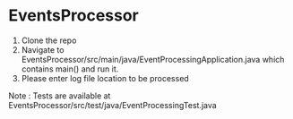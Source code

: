 # EventsProcessor


1. Clone the repo 
2. Navigate to EventsProcessor/src/main/java/EventProcessingApplication.java which contains main() and run it.
3. Please enter log file location to be processed

Note : Tests are available at EventsProcessor/src/test/java/EventProcessingTest.java

